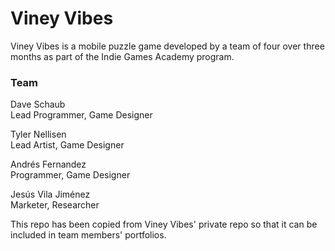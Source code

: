 # Viney Vibes
Viney Vibes is a mobile puzzle game developed by a team of four over three months as part of the Indie Games Academy program.

### Team

Dave Schaub\
Lead Programmer, Game Designer

Tyler Nellisen\
Lead Artist, Game Designer

Andrés Fernandez\
Programmer, Game Designer

Jesús Vila Jiménez\
Marketer, Researcher

This repo has been copied from Viney Vibes' private repo so that it can be included in team members' portfolios.
